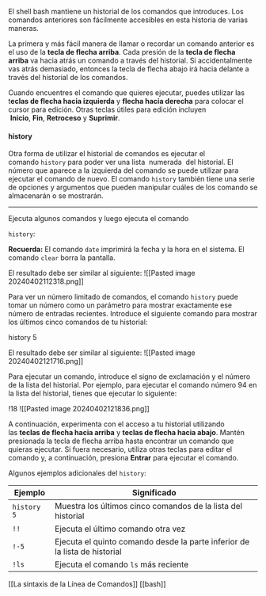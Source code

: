 El shell bash mantiene un historial de los comandos que introduces. Los comandos anteriores son fácilmente accesibles en esta historia de varias maneras.

La primera y más fácil manera de llamar o recordar un comando anterior es el uso de la **tecla de flecha arriba**. Cada presión de la **tecla de flecha arriba** va hacia atrás un comando a través del historial. Si accidentalmente vas atrás demasiado, entonces la tecla de flecha abajo irá hacia delante a través del historial de los comandos.

Cuando encuentres el comando que quieres ejecutar, puedes utilizar las t**eclas de flecha hacia izquierda** y **flecha hacia derecha** para colocar el cursor para edición. Otras teclas útiles para edición incluyen  **Inicio**, **Fin**, **Retroceso** y **Suprimir**.

#### history
Otra forma de utilizar el historial de comandos es ejecutar el comando `history` para poder ver una lista  numerada  del historial. El número que aparece a la izquierda del comando se puede utilizar para ejecutar el comando de nuevo. El comando `history` también tiene una serie de opciones y argumentos que pueden manipular cuáles de los comando se almacenarán o se mostrarán.

*** 

Ejecuta algunos comandos y luego ejecuta el comando 

`history`:

**Recuerda:** El comando `date` imprimirá la fecha y la hora en el sistema. El comando `clear` borra la pantalla.

El resultado debe ser similar al siguiente:
![[Pasted image 20240402112318.png]]

Para ver un número limitado de comandos, el comando `history` puede tomar un número como un parámetro para mostrar exactamente ese número de entradas recientes. Introduce el siguiente comando para mostrar los últimos cinco comandos de tu historial:

history 5

El resultado debe ser similar al siguiente:
![[Pasted image 20240402121716.png]]

Para ejecutar un comando, introduce el signo de exclamación y el número de la lista del historial. Por ejemplo, para ejecutar el comando número 94 en la lista del historial, tienes que ejecutar lo siguiente:

!18
![[Pasted image 20240402121836.png]]

A continuación, experimenta con el acceso a tu historial utilizando las **teclas de flecha hacia arriba** y **teclas de flecha hacia abajo**. Mantén presionada la tecla de flecha arriba hasta encontrar un comando que quieras ejecutar. Si fuera necesario, utiliza otras teclas para editar el comando y, a continuación, presiona **Entrar** para ejecutar el comando.

Algunos ejemplos adicionales del `history`:

| Ejemplo     | Significado                                                                |
| ----------- | -------------------------------------------------------------------------- |
| `history 5` | Muestra los últimos cinco comandos de la lista del historial               |
| `!!`        | Ejecuta el último comando otra vez                                         |
| `!-5`       | Ejecuta el quinto comando desde la parte inferior de la lista de historial |
| `!ls`       | Ejecuta el comando `ls` más reciente                                       |

[[La sintaxis de la Línea de Comandos]]
[[bash]]